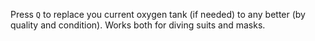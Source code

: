 Press `Q` to replace you current oxygen tank (if needed) to any better (by quality and condition).
Works both for diving suits and masks.
